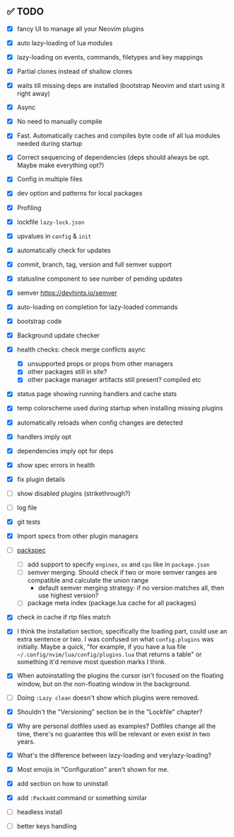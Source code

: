 ## ✅ TODO

- [x] fancy UI to manage all your Neovim plugins
- [x] auto lazy-loading of lua modules
- [x] lazy-loading on events, commands, filetypes and key mappings
- [x] Partial clones instead of shallow clones
- [x] waits till missing deps are installed (bootstrap Neovim and start using it right away)
- [x] Async
- [x] No need to manually compile
- [x] Fast. Automatically caches and compiles byte code of all lua modules needed during startup
- [x] Correct sequencing of dependencies (deps should always be opt. Maybe make everything opt?)
- [x] Config in multiple files
- [x] dev option and patterns for local packages
- [x] Profiling
- [x] lockfile `lazy-lock.json`
- [x] upvalues in `config` & `init`
- [x] automatically check for updates
- [x] commit, branch, tag, version and full semver support
- [x] statusline component to see number of pending updates

- [x] semver https://devhints.io/semver
- [x] auto-loading on completion for lazy-loaded commands
- [x] bootstrap code
- [x] Background update checker
- [x] health checks: check merge conflicts async
  - [x] unsupported props or props from other managers
  - [x] other packages still in site?
  - [x] other package manager artifacts still present? compiled etc
- [x] status page showing running handlers and cache stats
- [x] temp colorscheme used during startup when installing missing plugins
- [x] automatically reloads when config changes are detected
- [x] handlers imply opt
- [x] dependencies imply opt for deps
- [x] show spec errors in health
- [x] fix plugin details
- [ ] show disabled plugins (strikethrough?)
- [ ] log file
- [x] git tests
- [x] Import specs from other plugin managers
- [ ] [packspec](https://github.com/nvim-lua/nvim-package-specification)

  - [ ] add support to specify `engines`, `os` and `cpu` like in `package.json`
  - [ ] semver merging. Should check if two or more semver ranges are compatible and calculate the union range
    - default semver merging strategy: if no version matches all, then use highest version?
  - [ ] package meta index (package.lua cache for all packages)

- [x] check in cache if rtp files match
- [x] I think the installation section, specifically the loading part, could use an
      extra sentence or two. I was confused on what `config.plugins` was initially.
      Maybe a quick, "for example, if you have a lua file
      `~/.config/nvim/lua/config/plugins.lua` that returns a table" or something it'd
      remove most question marks I think.
- [x] When autoinstalling the plugins the cursor isn't focused on the floating
      window, but on the non-floating window in the background.
- [ ] Doing `:Lazy clean` doesn't show which plugins were removed.
- [x] Shouldn't the "Versioning" section be in the "Lockfile" chapter?
- [x] Why are personal dotfiles used as examples? Dotfiles change all the time,
      there's no guarantee this will be relevant or even exist in two years.
- [x] What's the difference between lazy-loading and verylazy-loading?
- [x] Most emojis in "Configuration" aren't shown for me.
- [x] add section on how to uninstall
- [x] add `:Packadd` command or something similar
- [ ] headless install
- [ ] better keys handling
